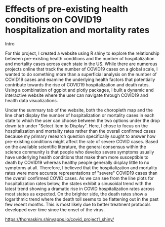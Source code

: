 # Effects of pre-existing health conditions on COVID19 hospitalization and mortality rates

Intro

For this project, I created a website using R shiny to explore the relationship between pre-existing health conditions and the number of hospitalization and mortality cases across each state in the US. While there are numerous projects online that track the number of COVID19 cases on a global scale, I wanted to do something more than a superficial analysis on the number of COVID19 cases and examine the underlying health factors that potentially contribute towards the rise of COVID19 hospitalization and death rates. Using a combination of ggplot and plotly packages, I built a dynamic and interactive website where the user can navigate through COVID19 and health data visualizations. 

Under the summary tab of the website, both the choropleth map and the line chart display the number of hospitalization or mortality cases in each state to which the user can choose between the two options under the drop down tab under "Select Item to Display". Here, I chose to focus on the hospitalization and mortality rates rather than the overall confirmed cases because my primary research question specifically sought to answer how pre-existing conditions might affect the rate of severe COVID cases. Based on the available scientific literature, the general consensus within the science community is that people who develop severe symptoms usually have underlying health conditions that make them more susceptible to death by COVID19 whereas healthy people generally display little to no symptoms at all. Therefore, I believed that the hospitalization and mortality rates were more accurate representations of "severe" COVID19 cases than the overall confirmed COVID cases. As we can see from the line plots for hospitalization rates below, the states exhibit a sinusoidal trend with the latest trend showing a dramatic rise in COVID hospitalization rates across most states as expected. On the brighter side, the death rates show a logarithmic trend where the death toll seems to be flattening out in the past few recent months. This is most likely due to better treatment protocols developed over time since the onset of the virus. 


https://thomaskim.shinyapps.io/covid_project1_shiny/
